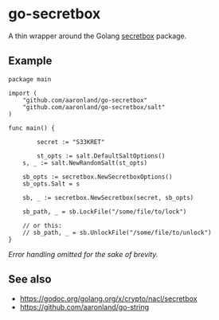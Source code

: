 # go-secretbox

A thin wrapper around the Golang [secretbox](https://godoc.org/golang.org/x/crypto/nacl/secretbox) package.

## Example

```
package main

import (
	"github.com/aaronland/go-secretbox"
	"github.com/aaronland/go-secretbox/salt"
)

func main() {

     	secret := "S33KRET"

     	st_opts := salt.DefaultSaltOptions()
	s, _ := salt.NewRandomSalt(st_opts)

	sb_opts := secretbox.NewSecretboxOptions()
	sb_opts.Salt = s

	sb, _ := secretbox.NewSecretbox(secret, sb_opts)

	sb_path, _ = sb.LockFile("/some/file/to/lock")

	// or this:
	// sb_path, _ = sb.UnlockFile("/some/file/to/unlock")	
}
```

_Error handling omitted for the sake of brevity._

## See also

* https://godoc.org/golang.org/x/crypto/nacl/secretbox
* https://github.com/aaronland/go-string
